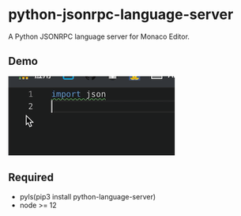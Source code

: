 # python-jsonrpc-language-server

A Python JSONRPC language server for Monaco Editor.

## Demo

![demo](./img/demo.gif)

## Required

- pyls(pip3 install python-language-server)
- node >= 12
